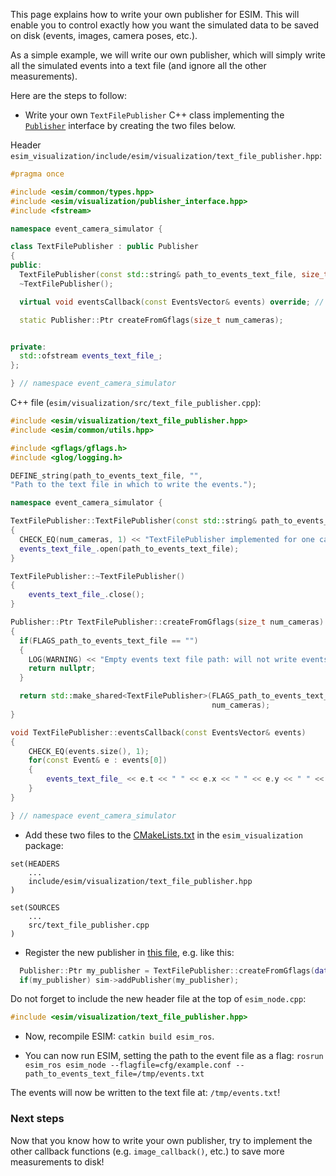 This page explains how to write your own publisher for ESIM.
This will enable you to control exactly how you want the simulated data to be saved on disk (events, images, camera poses, etc.).

As a simple example, we will write our own publisher, which will simply write all the simulated events into a text file (and ignore all the other measurements).

Here are the steps to follow:

- Write your own `TextFilePublisher` C++ class implementing the [`Publisher`](https://github.com/uzh-rpg/rpg_esim/blob/master/event_camera_simulator/esim_visualization/include/esim/visualization/publisher_interface.hpp#L8) interface by creating the two files below.

Header `esim_visualization/include/esim/visualization/text_file_publisher.hpp`:

```cpp
#pragma once

#include <esim/common/types.hpp>
#include <esim/visualization/publisher_interface.hpp>
#include <fstream>

namespace event_camera_simulator {

class TextFilePublisher : public Publisher
{
public:
  TextFilePublisher(const std::string& path_to_events_text_file, size_t num_cameras);
  ~TextFilePublisher();

  virtual void eventsCallback(const EventsVector& events) override; // will be called when new events are available

  static Publisher::Ptr createFromGflags(size_t num_cameras);


private:
  std::ofstream events_text_file_;
};

} // namespace event_camera_simulator
```

C++ file (`esim/visualization/src/text_file_publisher.cpp`):

```cpp
#include <esim/visualization/text_file_publisher.hpp>
#include <esim/common/utils.hpp>

#include <gflags/gflags.h>
#include <glog/logging.h>

DEFINE_string(path_to_events_text_file, "",
"Path to the text file in which to write the events.");

namespace event_camera_simulator {

TextFilePublisher::TextFilePublisher(const std::string& path_to_events_text_file, size_t num_cameras)
{
  CHECK_EQ(num_cameras, 1) << "TextFilePublisher implemented for one camera only";
  events_text_file_.open(path_to_events_text_file);
}

TextFilePublisher::~TextFilePublisher()
{
    events_text_file_.close();
}

Publisher::Ptr TextFilePublisher::createFromGflags(size_t num_cameras)
{
  if(FLAGS_path_to_events_text_file == "")
  {
    LOG(WARNING) << "Empty events text file path: will not write events to a text file.";
    return nullptr;
  }

  return std::make_shared<TextFilePublisher>(FLAGS_path_to_events_text_file,
                                             num_cameras);
}

void TextFilePublisher::eventsCallback(const EventsVector& events)
{
    CHECK_EQ(events.size(), 1);
    for(const Event& e : events[0])
    {
        events_text_file_ << e.t << " " << e.x << " " << e.y << " " << e.pol << std::endl;
    }
}

} // namespace event_camera_simulator
```

- Add these two files to the [CMakeLists.txt](https://github.com/uzh-rpg/rpg_esim/blob/master/event_camera_simulator/esim_visualization/CMakeLists.txt) in the `esim_visualization` package:

```
set(HEADERS
    ...
    include/esim/visualization/text_file_publisher.hpp
)

set(SOURCES
    ...
    src/text_file_publisher.cpp
)
```

- Register the new publisher in [this file](https://github.com/uzh-rpg/rpg_esim/blob/master/event_camera_simulator/esim_ros/src/esim_node.cpp), e.g. like this:
```cpp
  Publisher::Ptr my_publisher = TextFilePublisher::createFromGflags(data_provider_->numCameras());
  if(my_publisher) sim->addPublisher(my_publisher);
```

Do not forget to include the new header file at the top of `esim_node.cpp`:
```cpp
#include <esim/visualization/text_file_publisher.hpp>
```

- Now, recompile ESIM: `catkin build esim_ros`.

- You can now run ESIM, setting the path to the event file as a flag:
```rosrun esim_ros esim_node --flagfile=cfg/example.conf --path_to_events_text_file=/tmp/events.txt```

The events will now be written to the text file at: `/tmp/events.txt`!

### Next steps

Now that you know how to write your own publisher, try to implement the other callback functions (e.g. `image_callback()`, etc.) to save more measurements to disk!